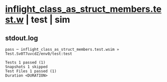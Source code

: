# [inflight_class_as_struct_members.test.w](../../../../../examples/tests/valid/inflight_class_as_struct_members.test.w) | test | sim

## stdout.log
```log
pass ─ inflight_class_as_struct_members.test.wsim » Test.Sv0T7uvcdZ/env0/test:test

Tests 1 passed (1)
Snapshots 1 skipped
Test Files 1 passed (1)
Duration <DURATION>
```


